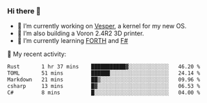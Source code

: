 ### Hi there 👋

<!--
**berkus/berkus** is a ✨ _special_ ✨ repository because its `README.md` (this file) appears on your GitHub profile.

Here are some ideas to get you started:

- 🔭 I’m currently working on ...
- 🌱 I’m currently learning ...
- 👯 I’m looking to collaborate on ...
- 🤔 I’m looking for help with ...
- 💬 Ask me about ...
- 📫 How to reach me: ...
- 😄 Pronouns: ...
- ⚡ Fun fact: ...
-->

- 🔭 I’m currently working on [Vesper](https://github.com/metta-systems/vesper), a kernel for my new OS.
- 🔭 I’m also building a Voron 2.4R2 3D printer.
- 🌱 I’m currently learning [FORTH](http://forth.com/starting-forth/) and [F#](https://fsharpforfunandprofit.com/)

💼 My recent activity:

<!--START_SECTION:waka-->

```txt
Rust       1 hr 37 mins    ███████████▓░░░░░░░░░░░░░   46.20 %
TOML       51 mins         ██████░░░░░░░░░░░░░░░░░░░   24.14 %
Markdown   21 mins         ██▒░░░░░░░░░░░░░░░░░░░░░░   09.96 %
csharp     13 mins         █▓░░░░░░░░░░░░░░░░░░░░░░░   06.53 %
C#         8 mins          █░░░░░░░░░░░░░░░░░░░░░░░░   04.00 %
```

<!--END_SECTION:waka-->
